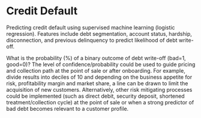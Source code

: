 # Credit Default
Predicting credit default using supervised machine learning (logistic regression). Features include debt segmentation, account status, hardship, disconnection, and previous delinquency to predict likelihood of debt write-off.

What is the probability (%) of a binary outcome of debt write-off (bad=1, good=0)?
The level of confidence/probability could be used to guide pricing and collection path at the point of sale or after onboarding. 
For example, divide results into deciles of 10 and depending on the business appetite for risk, profitability margin and market share, a line can be drawn to limit the acquisition of new customers.
Alternatively, other risk mitigating processes could be implemented (such as direct debit, security deposit, shortened treatment/collection cycle) at the point of sale or when a strong predictor of bad debt becomes relevant to a customer profile.
